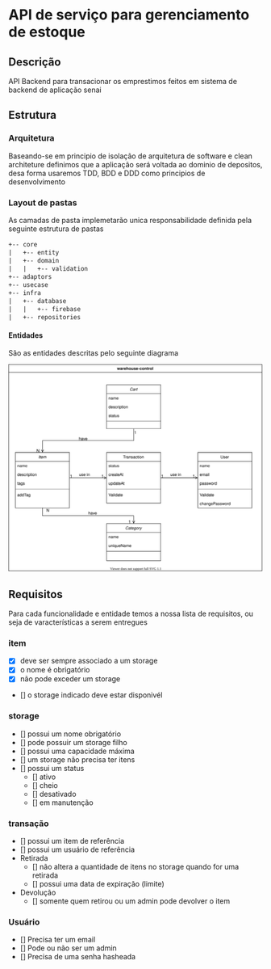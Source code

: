 # API de serviço para gerenciamento de estoque

## Descrição

API Backend para transacionar os emprestimos feitos em sistema de backend de aplicação senai

## Estrutura

### Arquitetura

Baseando-se em principio de isolação de arquitetura de software e clean architeture definimos que a aplicação será voltada ao dominio de depositos, desa forma usaremos TDD, BDD e DDD como principios de desenvolvimento

### Layout de pastas

As camadas de pasta implemetarão unica responsabilidade definida pela seguinte estrutura de pastas

```
+-- core
|   +-- entity
|   +-- domain
|   |   +-- validation
+-- adaptors
+-- usecase
+-- infra
|   +-- database
|   |   +-- firebase
|   +-- repositories
```

#### Entidades

São as entidades descritas pelo seguinte diagrama

<img src="./resources/class.svg" />

## Requisitos

Para cada funcionalidade e entidade temos a nossa lista de requisitos, ou seja de varacterísticas a serem entregues

### item

- [x] deve ser sempre associado a um storage
- [x] o nome é obrigatório
- [x] não pode exceder um storage
- [] o storage indicado deve estar disponivél

### storage

- [] possui um nome obrigatório
- [] pode possuir um storage filho
- [] possui uma capacidade máxima
- [] um storage não precisa ter itens
- [] possui um status
  - [] ativo
  - [] cheio
  - [] desativado
  - [] em manutenção

### transação

- [] possui um item de referência
- [] possui um usuário de referẽncia
- Retirada
  - [] não altera a quantidade de itens no storage quando for uma retirada
  - [] possui uma data de expiração (limite)
- Devolução
  - [] somente quem retirou ou um admin pode devolver o item

### Usuário

- [] Precisa ter um email
- [] Pode ou não ser um admin
- [] Precisa de uma senha hasheada
